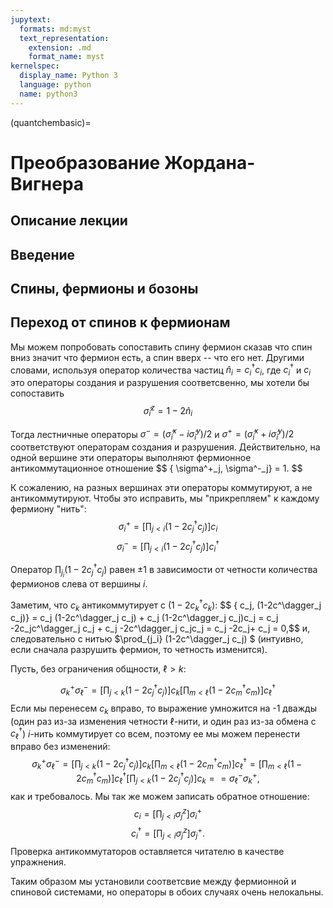 ```yaml
---
jupytext:
  formats: md:myst
  text_representation:
    extension: .md
    format_name: myst
kernelspec:
  display_name: Python 3
  language: python
  name: python3
---
```


(quantchembasic)=

# Преобразование Жордана-Вигнера

## Описание лекции


## Введение

## Спины, фермионы и бозоны

## Переход от спинов к фермионам

Мы можем попробовать сопоставить спину фермион сказав что спин вниз значит что фермион есть, а спин вверх -- что его нет.
Другими словами, используя оператор количества частиц $\hat{n}_i = c^\dagger_i c_i$, где $c^\dagger_i$ и $c_i$ это операторы
создания и разрушения соответсвенно, мы хотели бы сопоставить
$$\hat{\sigma}_i^z = 1 - 2\hat{n}_i$$

Тогда лестничные операторы $\sigma^- = (\hat{\sigma}_i^x-i\hat{\sigma}_i^y)/2$ и 
$\sigma^+= (\hat{\sigma}_i^x+i\hat{\sigma}_i^y)/2$ соответствуют операторам создания и разрушения. 
Действительно, на одной вершине эти операторы выполняют фермионное антикоммутационное отношение
$$ \{ \sigma^+_j, \sigma^-_j} = 1. $$

К сожалению, на разных вершинах эти операторы коммутируют, а не антикоммутируют. Чтобы это исправить, мы "прикрепляем"
к каждому фермиону "нить":
$$\sigma^+_i = \left[ \prod_{j< i} (1-2c^\dagger_j c_j) \right] c_i$$
$$\sigma^-_i = \left[ \prod_{j< i} (1-2c^\dagger_j c_j) \right] c^\dagger_i$$

Oператор $\prod_{j_i} (1-2c^\dagger_j c_j)$ равен $\pm 1$ в зависимости от четности количества фермионов слева от вершины $i$.

Заметим, что  $c_k$ антикоммутирует с  $(1-2c^\dagger_k c_k)$:
$$ \{ c_j, (1-2c^\dagger_j c_j)} = c_j (1-2c^\dagger_j c_j) +  c_j (1-2c^\dagger_j c_j)c_j  =
c_j  -2c_jc^\dagger_j c_j +  c_j -2c^\dagger_j c_jc_j = c_j  -2c_j+  c_j  = 0,$$
и, следовательно с нитью $\prod_{j_i} (1-2c^\dagger_j c_j) $ (интуивно, если сначала разрушить фермион, то четность изменится).

Пусть, без ограничения общности, $\ell>k$:

$$\sigma^+_k \sigma^-_\ell = \left[ \prod_{j<k} (1-2c^\dagger_j c_j) \right] c_k \left[ \prod_{m< \ell} (1-2c^\dagger_m c_m) \right] c^\dagger_\ell $$
Если мы перенесем $c_k$ вправо, то выражение умножится на -1 дважды (один раз из-за изменения четности $\ell$-нити, 
и один раз из-за обмена с $c^\dagger_\ell$) $i$-нить коммутирует со всем, поэтому ее мы можем перенести вправо без изменений:
$$\sigma^+_k \sigma^-_\ell 
= \left[ \prod_{j<k} (1-2c^\dagger_j c_j) \right] c_k \left[ \prod_{m< \ell} (1-2c^\dagger_m c_m) \right] c^\dagger_\ell
=  \left[ \prod_{m< \ell} (1-2c^\dagger_m c_m) \right] c^\dagger_\ell \left[ \prod_{j<k} (1-2c^\dagger_j c_j) \right] c_k =
= \sigma^-_\ell  \sigma^+_k, $$
как и требовалось. Мы так же можем записать обратное отношение:
$$c_i = \left[ \prod_{j< i} \sigma^z_j \right] \sigma^+_i$$
$$c^\dagger_i = \left[ \prod_{j< i} \sigma^z_j \right] \sigma^+_j.$$
Проверка антикоммутаторов оставляется читателю в качестве упражнения.

Таким образом мы установили соответсвие между фермионной и спиновой системами, но операторы в обоих случаях очень нелокальны.
